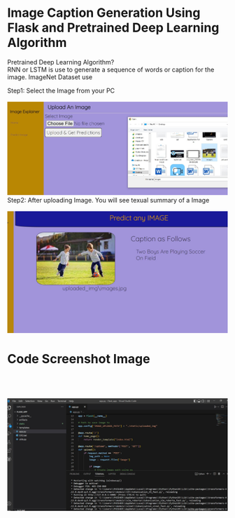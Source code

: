 #  Image Caption Generation Using Flask and Pretrained Deep Learning Algorithm

Pretrained Deep Learning Algorithm?<br>
RNN or LSTM is use to generate a sequence of words or caption for the image. ImageNet Dataset use<br>



Step1: Select the Image from your PC <br><br>
<img src="/screenshot/a1.png" width="600"/> <br>
Step2: After uploading Image. You will see texual summary of a Image  <br><br>
<img src="/screenshot/a2.png" width="600"/> <br>
<h1>Code Screenshot Image <h1> <br>
<img src="/screenshot/a3.png" width="600"/> <br>
